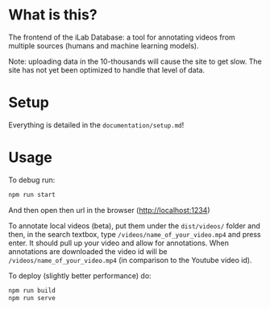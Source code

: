 # What is this?

The frontend of the iLab Database: a tool for annotating videos from multiple sources (humans and machine learning models).

Note: uploading data in the 10-thousands will cause the site to get slow. The site has not yet been optimized to handle that level of data.

# Setup

Everything is detailed in the `documentation/setup.md`!

# Usage

To debug run:

```sh
npm run start
```

And then open then url in the browser ([http://localhost:1234](http://localhost:1234))

To annotate local videos (beta), put them under the `dist/videos/` folder and then, in the search textbox, type `/videos/name_of_your_video.mp4` and press enter. It should pull up your video and allow for annotations. When annotations are downloaded the video id will be `/videos/name_of_your_video.mp4` (in comparison to the Youtube video id).

To deploy (slightly better performance) do:

```sh
npm run build
npm run serve
```
